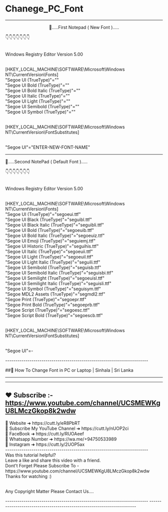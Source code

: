 # Chanege_PC_Font


-----------------------------------------------------------------------
<p align="center">
🔰.....First Notepad ( New Font ).....<br>

👇👇👇👇👇👇👇<br><br>

Windows Registry Editor Version 5.00<br><br>

[HKEY_LOCAL_MACHINE\SOFTWARE\Microsoft\Windows NT\CurrentVersion\Fonts]<br>
"Segoe UI (TrueType)"=""<br>
"Segoe UI Bold (TrueType)"=""<br>
"Segoe UI Bold Italic (TrueType)"=""<br>
"Segoe UI Italic (TrueType)"=""<br>
"Segoe UI Light (TrueType)"=""<br>
"Segoe UI Semibold (TrueType)"=""<br>
"Segoe UI Symbol (TrueType)"=""<br><br>

[HKEY_LOCAL_MACHINE\SOFTWARE\Microsoft\Windows NT\CurrentVersion\FontSubstitutes]<br><br>

"Segoe UI"="ENTER-NEW-FONT-NAME"

-----------------------------------------------------------------------

🔰.....Second NotePad ( Default Font ).....<br>

👇👇👇👇👇👇👇<br><br>

Windows Registry Editor Version 5.00<br><br>

[HKEY_LOCAL_MACHINE\SOFTWARE\Microsoft\Windows NT\CurrentVersion\Fonts]<br>
"Segoe UI (TrueType)"="segoeui.ttf"<br>
"Segoe UI Black (TrueType)"="seguibl.ttf"<br>
"Segoe UI Black Italic (TrueType)"="seguibli.ttf"<br>
"Segoe UI Bold (TrueType)"="segoeuib.ttf"<br>
"Segoe UI Bold Italic (TrueType)"="segoeuiz.ttf"<br>
"Segoe UI Emoji (TrueType)"="seguiemj.ttf"<br>
"Segoe UI Historic (TrueType)"="seguihis.ttf"<br>
"Segoe UI Italic (TrueType)"="segoeuii.ttf"<br>
"Segoe UI Light (TrueType)"="segoeuil.ttf"<br>
"Segoe UI Light Italic (TrueType)"="seguili.ttf"<br>
"Segoe UI Semibold (TrueType)"="seguisb.ttf"<br>
"Segoe UI Semibold Italic (TrueType)"="seguisbi.ttf"<br>
"Segoe UI Semilight (TrueType)"="segoeuisl.ttf"<br>
"Segoe UI Semilight Italic (TrueType)"="seguisli.ttf"<br>
"Segoe UI Symbol (TrueType)"="seguisym.ttf"<br>
"Segoe MDL2 Assets (TrueType)"="segmdl2.ttf"<br>
"Segoe Print (TrueType)"="segoepr.ttf"<br>
"Segoe Print Bold (TrueType)"="segoeprb.ttf"<br>
"Segoe Script (TrueType)"="segoesc.ttf"<br>
"Segoe Script Bold (TrueType)"="segoescb.ttf"<br><br>

[HKEY_LOCAL_MACHINE\SOFTWARE\Microsoft\Windows NT\CurrentVersion\FontSubstitutes]<br><br>

"Segoe UI"=-
</p>
-----------------------------------------------------------------------

##🔰 How To Change Font in PC or Laptop | Sinhala | Sri Lanka

-----------------------------------------------------------------------
-----------------------------------------------------------------------

❤️ Subscribe :- https://www.youtube.com/channel/UCSMEWKgU8LMczGkop8k2wdw
-----------------------------------------------------------------------
<p>
 🔵  Website   ➜ https://cutt.ly/eR8PbRT<br>
 🔴 Subscribe  My YouTube Channel  ➜  https://cutt.ly/nUOP2ci<br>
 🔵  FaceBook  ➜   https://cutt.ly/RUOAeef<br>
 🔴  Whatsapp Number  ➜  https://wa.me/+94750533989<br>
 🔵  Instagram ➜ https://cutt.ly/2UOP5ax<br>
-----------------------------------------------------------------------<br>
Was this tutorial helpful? <br>
Leave a like and share this video with a friend.<br>
Dont't Forget Please Subscribe To - https://www.youtube.com/channel/UCSMEWKgU8LMczGkop8k2wdw<br>
Thanks for watching  :)<br><br>

Any Copyright Matter Please Contact Us....
</p>
-----------------------------------------------------------------------
-----------------------------------------------------------------------

